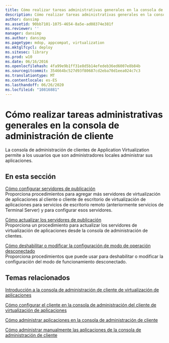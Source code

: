 ```yaml
---
title: Cómo realizar tareas administrativas generales en la consola de administración de cliente
description: Cómo realizar tareas administrativas generales en la consola de administración de cliente
author: dansimp
ms.assetid: 90bb7101-1075-4654-8a5e-ad08374e381f
ms.reviewer: ''
manager: dansimp
ms.author: dansimp
ms.pagetype: mdop, appcompat, virtualization
ms.mktglfcycl: deploy
ms.sitesec: library
ms.prod: w10
ms.date: 06/16/2016
ms.openlocfilehash: 4fa99e9b1ff31e8d5b14efedeb36ed6007e8b84b
ms.sourcegitcommit: 354664bc527d93f80687cd2eba70d1eea024c7c3
ms.translationtype: MT
ms.contentlocale: es-ES
ms.lasthandoff: 06/26/2020
ms.locfileid: "10816881"
---
```

# Cómo realizar tareas administrativas generales en la consola de administración de cliente


La consola de administración de clientes de Application Virtualization permite a los usuarios que son administradores locales administrar sus aplicaciones.

## En esta sección


<a href="" id="how-to-set-up-publishing-servers"></a>[Cómo configurar servidores de publicación](how-to-set-up-publishing-servers.md)  
Proporciona procedimientos para agregar más servidores de virtualización de aplicaciones al cliente o cliente de escritorio de virtualización de aplicaciones para servicios de escritorio remoto (anteriormente servicios de Terminal Server) y para configurar esos servidores.

<a href="" id="how-to-refresh-the-publishing-servers"></a>[Cómo actualizar los servidores de publicación](how-to-refresh-the-publishing-servers.md)  
Proporciona un procedimiento para actualizar los servidores de virtualización de aplicaciones desde la consola de administración de clientes.

<a href="" id="how-to-disable-or-modify-disconnected-operation-mode-settings"></a>[Cómo deshabilitar o modificar la configuración de modo de operación desconectado](how-to-disable-or-modify-disconnected-operation-mode-settings.md)  
Proporciona procedimientos que puede usar para deshabilitar o modificar la configuración del modo de funcionamiento desconectado.

## Temas relacionados


[Introducción a la consola de administración de cliente de virtualización de aplicaciones](application-virtualization-client-management-console-overview.md)

[Cómo configurar el cliente en la consola de administración del cliente de virtualización de aplicaciones](how-to-configure-the-client-in-the-application-virtualization-client-management-console.md)

[Cómo administrar aplicaciones en la consola de administración de cliente](how-to-manage-applications-in-the-client-management-console.md)

[Cómo administrar manualmente las aplicaciones de la consola de administración de cliente](how-to-manually-manage-applications-in-the-client-management-console.md)

 

 





